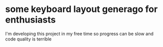 # some keyboard layout generago for enthusiasts

I'm developing this project in my free time so progress can be slow and code quality is terrible
